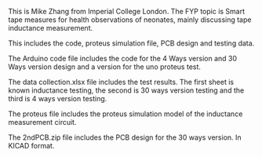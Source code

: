 This is Mike Zhang from Imperial College London.
The FYP topic is Smart tape measures for health observations of neonates, mainly discussing tape inductance measurement.

This includes the code, proteus simulation file, PCB design and testing data.

The Arduino code file includes the code for the 4 Ways version and 30 Ways version design and a version for the uno proteus test.

The data collection.xlsx file includes the test results. The first sheet is known inductance testing, the second is 30 ways version testing and the third is 4 ways version testing.

The proteus file includes the proteus simulation model of the inductance measurement circuit.

The 2ndPCB.zip file includes the PCB design for the 30 ways version. In KICAD format. 

